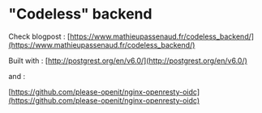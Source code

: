 # "Codeless" backend

Check blogpost : [https://www.mathieupassenaud.fr/codeless_backend/](https://www.mathieupassenaud.fr/codeless_backend/)

Built with : 
[http://postgrest.org/en/v6.0/](http://postgrest.org/en/v6.0/)

and : 

[https://github.com/please-openit/nginx-openresty-oidc](https://github.com/please-openit/nginx-openresty-oidc)